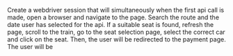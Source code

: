 Create a webdriver session that will simultaneously when the first api call is 
made, open a browser and navigate to the page. Search the route and the 
date user has selected for the api. If a suitable seat is found, refresh the 
page, scroll to the train, go to the seat selection page, select the correct car
and click on the seat. Then, the user will be redirected to the payment page. The user will be